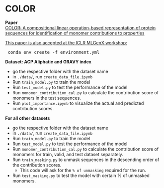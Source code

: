 # COLOR

**Paper** <br>
[COLOR: A compositional linear operation-based representation of protein sequences for identification of monomer contributions to properties](https://doi.org/10.1021/acs.jcim.5c00205) <br>

[This paper is also accepted at the ICLR MLGenX workshop:](https://openreview.net/pdf/85e9ee333ee39e85e5cd767283a13035cb03f509.pdf)

<pre> conda env create -f environment.yml </pre>

**Dataset: ACP Aliphatic and GRAVY index**<br>
 - go the respective folder with the dataset name
 - in `./data/`, run `create_data_file.ipynb`
 - Run `train_model.py` to train the model
 - Run `test_model.py` to test the performance of the model
 - Run `monomer_contribution_cal.py` to calculate the contribution score of monomers in the test sequences. 
 - Run `plot_importance.ipynb` to visualize the actual and predicted contribution scores. 


**For all other datasets**<br>
 - go the respective folder with the dataset name
 - in `./data/`, run `create_data_file.ipynb`
 - Run `train_model.py` to train the model
 - Run `test_model.py` to test the performance of the model
 - Run `monomer_contribution_cal.py` to calculate the contribution score of monomers for train, valid, and test dataset separately. 
 - Run `train_masking.py` to unmask sequences in the descending order of the contribution scores.
    - This code will ask for the `% of unmasking` required for the run. 
 - Run `test_masking.py` to test the model with certain % of unmasked monomers. 

